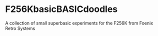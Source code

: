 # F256KbasicBASICdoodles
A collection of small superbasic experiments for the F256K from Foenix Retro Systems
